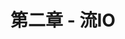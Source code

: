 ---
title: "第二章 - 流IO"
menu:
  main:
    identifier: "cpp-io"
    parent: "cpp20-base"
    name: "流IO"
    weight: 2
---